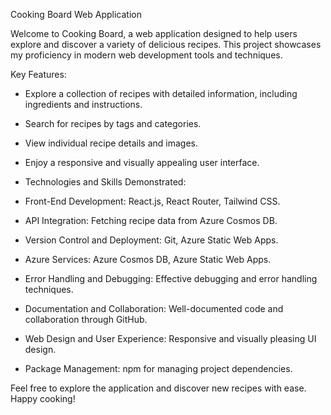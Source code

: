Cooking Board Web Application

Welcome to Cooking Board, a web application designed to help users explore and discover a variety of delicious recipes. This project showcases my proficiency in modern web development tools and techniques.

Key Features:

- Explore a collection of recipes with detailed information, including ingredients and instructions.
- Search for recipes by tags and categories.
- View individual recipe details and images.
- Enjoy a responsive and visually appealing user interface.
- Technologies and Skills Demonstrated:

- Front-End Development: React.js, React Router, Tailwind CSS.
- API Integration: Fetching recipe data from Azure Cosmos DB.
- Version Control and Deployment: Git, Azure Static Web Apps.
- Azure Services: Azure Cosmos DB, Azure Static Web Apps.
- Error Handling and Debugging: Effective debugging and error handling techniques.
- Documentation and Collaboration: Well-documented code and collaboration through GitHub.
- Web Design and User Experience: Responsive and visually pleasing UI design.
- Package Management: npm for managing project dependencies.

Feel free to explore the application and discover new recipes with ease. Happy cooking!
